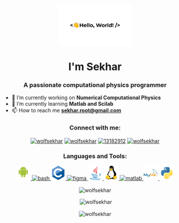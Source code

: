 <p align="center"><img align="center" src="https://github.com/WolfSekhar/WolfSekhar/blob/main/greetings.gif" alt="Hola" height="40%" width="40%"></p>
<h1 align="center">I'm Sekhar</h1>
<h3 align="center">A passionate computational physics programmer</h3>

- 🔭 I’m currently working on <b> Numerical Computational Physics</b>
- 🌱 I’m currently learning **Matlab and Scilab**
- 📫 How to reach me **sekhar.root@gmail.com**

<h3 align="center">Connect with me:</h3>
<p align="center">
<a href="https://twitter.com/wolfsekhar" target="blank"><img align="center" src="https://raw.githubusercontent.com/rahuldkjain/github-profile-readme-generator/master/src/images/icons/Social/twitter.svg" alt="wolfsekhar" height="30" width="40" /></a>
 <a href="https://linkedin.com/in/wolfsekhar" target="blank"><img align="center" src="https://raw.githubusercontent.com/rahuldkjain/github-profile-readme-generator/master/src/images/icons/Social/linked-in-alt.svg" alt="wolfsekhar" height="30" width="40" /></a>
<a href="https://stackoverflow.com/users/13182912" target="blank"><img align="center" src="https://raw.githubusercontent.com/rahuldkjain/github-profile-readme-generator/master/src/images/icons/Social/stack-overflow.svg" alt="13182912" height="30" width="40" /></a>
<a href="https://www.hackerrank.com/wolfsekhar" target="blank"><img align="center" src="https://raw.githubusercontent.com/rahuldkjain/github-profile-readme-generator/master/src/images/icons/Social/hackerrank.svg" alt="wolfsekhar" height="30" width="40" /></a>
</p>

<h3 align="center">Languages and Tools:</h3>
<p align="center"> <a href="https://developer.android.com" target="_blank" rel="noreferrer"> <img src="https://raw.githubusercontent.com/devicons/devicon/master/icons/android/android-original-wordmark.svg" alt="android" width="40" height="40"/> </a> <a href="https://www.gnu.org/software/bash/" target="_blank" rel="noreferrer"> <img src="https://www.vectorlogo.zone/logos/gnu_bash/gnu_bash-icon.svg" alt="bash" width="40" height="40"/> </a> <a href="https://www.cprogramming.com/" target="_blank" rel="noreferrer"> <img src="https://raw.githubusercontent.com/devicons/devicon/master/icons/c/c-original.svg" alt="c" width="40" height="40"/> </a> <a href="https://www.figma.com/" target="_blank" rel="noreferrer"> <img src="https://www.vectorlogo.zone/logos/figma/figma-icon.svg" alt="figma" width="40" height="40"/> </a> <a href="https://www.java.com" target="_blank" rel="noreferrer"> <img src="https://raw.githubusercontent.com/devicons/devicon/master/icons/java/java-original.svg" alt="java" width="40" height="40"/> </a> <a href="https://www.linux.org/" target="_blank" rel="noreferrer"> <img src="https://raw.githubusercontent.com/devicons/devicon/master/icons/linux/linux-original.svg" alt="linux" width="40" height="40"/> </a> <a href="https://www.mathworks.com/" target="_blank" rel="noreferrer"> <img src="https://upload.wikimedia.org/wikipedia/commons/2/21/Matlab_Logo.png" alt="matlab" width="40" height="40"/> </a> <a href="https://www.mysql.com/" target="_blank" rel="noreferrer"> <img src="https://raw.githubusercontent.com/devicons/devicon/master/icons/mysql/mysql-original-wordmark.svg" alt="mysql" width="40" height="40"/> </a> <a href="https://www.python.org" target="_blank" rel="noreferrer"> <img src="https://raw.githubusercontent.com/devicons/devicon/master/icons/python/python-original.svg" alt="python" width="40" height="40"/> </a> </p>

<p align="center"><img align="center" src="https://github-readme-stats.vercel.app/api/top-langs?username=wolfsekhar&show_icons=true&locale=en&layout=compact" alt="wolfsekhar" /></p>
<p></p>
<p align="center">&nbsp;<img align="center" src="https://github-readme-stats.vercel.app/api?username=wolfsekhar&show_icons=true&locale=en" alt="wolfsekhar" /></p>
<p></p>
<p align="center"><img align="center" src="https://github-readme-streak-stats.herokuapp.com/?user=wolfsekhar&" alt="wolfsekhar" /></p>

